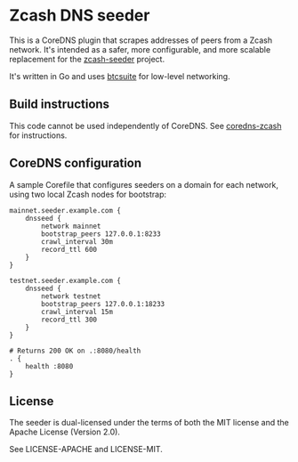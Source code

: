 # Zcash DNS seeder

This is a CoreDNS plugin that scrapes addresses of peers from a Zcash network. It's intended as a safer, more configurable, and more scalable replacement for the [zcash-seeder](https://github.com/zcash/zcash-seeder) project.

It's written in Go and uses [btcsuite](https://github.com/btcsuite) for low-level networking.

## Build instructions

This code cannot be used independently of CoreDNS. See [coredns-zcash](https://github.com/ZcashFoundation/coredns-zcash) for instructions.

## CoreDNS configuration

A sample Corefile that configures seeders on a domain for each network, using two local Zcash nodes for bootstrap:

```
mainnet.seeder.example.com {
    dnsseed {
        network mainnet
        bootstrap_peers 127.0.0.1:8233
        crawl_interval 30m
        record_ttl 600
    }
}

testnet.seeder.example.com {
    dnsseed {
        network testnet
        bootstrap_peers 127.0.0.1:18233
        crawl_interval 15m
        record_ttl 300
    }
}

# Returns 200 OK on .:8080/health
. {
    health :8080
}
```

## License

The seeder is dual-licensed under the terms of both the MIT license and the Apache License (Version 2.0).

See LICENSE-APACHE and LICENSE-MIT.
